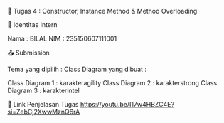📁 Tugas 4 : Constructor, Instance Method & Method Overloading

👤 Identitas Intern

Nama : BILAL
NIM : 235150607111001

📤 Submission

Tema yang dipilih : Class Diagram yang dibuat :

Class Diagram 1 : karakteragility
Class Diagram 2 : karakterstrong
Class Diagram 3 : karakterintel

🔗 Link Penjelasan Tugas
https://youtu.be/I17w4HBZC4E?si=ZebCj2XwwMznQ6rA
